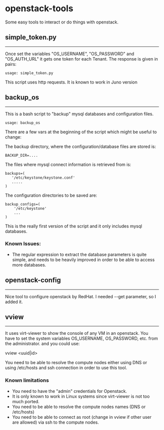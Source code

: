 # openstack-tools
Some easy tools to interact or do things with openstack.

## simple_token.py
----------------
Once set the variables "OS_USERNAME", "OS_PASSWORD" and "OS_AUTH_URL" it gets one token for each Tenant. The response is given in 
pairs:
<tenant> <token>

    usage: simple_token.py

This script uses http requests. It is known to work in Juno version

## backup_os
----------
This is a bash script to "backup" mysql databases and configuration files. 
    
    usage: backup_os

There are a few vars at the beginning of the script which might be useful to change:

The backup directory, where the configuration/database files are stored is:

    BACKUP_DIR=.... 

The files where mysql connect information is retrieved from is:

    backups=(
       '/etc/keystone/keystone.conf'
       .....
    )

The configuration directories to be saved are:

    backup_configs=(
        '/etc/keystone'
        ...
    )

This is the really first version of the script and it only includes mysql databases.

### Known Issues:
* The regular expression to extract the database parameters is quite simple, and needs to be heavily improved in order to be able to access more databases.

## openstack-config
------------------
Nice tool to configure openstack by RedHat. I needed --get parameter, so I added it.

## vview
--------
It uses virt-viewer to show the console of any VM in an openstack. You have to set the system variables OS_USERNAME, OS_PASSWORD, etc. from the administrator. and you could use:

   vview <uuid|id>

You need to be able to resolve the compute nodes either using DNS or using /etc/hosts and ssh connection in order to use this tool.

### Known limitations
* You need to have the "admin" credentials for Openstack.
* It is only known to work in Linux systems since virt-viewer is not too much ported.
* You need to be able to resolve the compute nodes names (DNS or /etc/hosts)
* You need to be able to connect as root (change in vview if other user are allowed) via ssh to the compute nodes.
